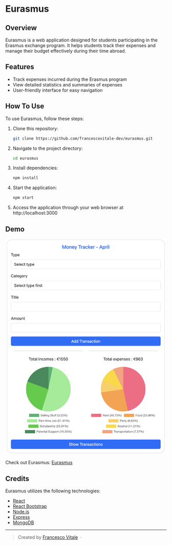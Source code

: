 # Eurasmus

## Overview

Eurasmus is a web application designed for students participating in the Erasmus exchange program. It helps students track their expenses and manage their budget effectively during their time abroad.

## Features

- Track expenses incurred during the Erasmus program
- View detailed statistics and summaries of expenses
- User-friendly interface for easy navigation

## How To Use

To use Eurasmus, follow these steps:

1. Clone this repository:

    ```bash
    git clone https://github.com/francescovitale-dev/eurasmus.git
    ```

2. Navigate to the project directory:

    ```bash
    cd eurasmus
    ```

3. Install dependencies:

    ```bash
    npm install
    ```

4. Start the application:

    ```bash
    npm start
    ```

5. Access the application through your web browser at http://localhost:3000

## Demo

![screenshot](src/assets//img/trackerPicture.png)

Check out Eurasmus: [Eurasmus](https://eurasmus.netlify.app/)

## Credits

Eurasmus utilizes the following technologies:

- [React](https://reactjs.org/)
- [React Bootstrap](https://react-bootstrap.github.io/)
- [Node.js](https://nodejs.org/)
- [Express](https://expressjs.com/)
- [MongoDB](https://www.mongodb.com/)

---

> Created by [Francesco Vitale](https://www.vitalefrancesco.com) &nbsp;&middot;&nbsp;

